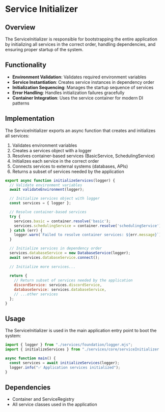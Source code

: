 # Service Initializer

## Overview
The ServiceInitializer is responsible for bootstrapping the entire application by initializing all services in the correct order, handling dependencies, and ensuring proper startup of the system.

## Functionality
- **Environment Validation**: Validates required environment variables
- **Service Instantiation**: Creates service instances in dependency order
- **Initialization Sequencing**: Manages the startup sequence of services
- **Error Handling**: Handles initialization failures gracefully
- **Container Integration**: Uses the service container for modern DI patterns

## Implementation
The ServiceInitializer exports an async function that creates and initializes all services:

1. Validates environment variables
2. Creates a services object with a logger
3. Resolves container-based services (BasicService, SchedulingService)
4. Initializes each service in the correct order
5. Connects services to external systems (databases, APIs)
6. Returns a subset of services needed by the application

```javascript
export async function initializeServices(logger) {
  // Validate environment variables
  await validateEnvironment(logger);

  // Initialize services object with logger
  const services = { logger };

  // Resolve container-based services
  try {
    services.basic = container.resolve('basic');
    services.schedulingService = container.resolve('schedulingService');
  } catch (err) {
    logger.warn(`Failed to resolve container services: ${err.message}`);
  }

  // Initialize services in dependency order
  services.databaseService = new DatabaseService(logger);
  await services.databaseService.connect();
  
  // Initialize more services...
  
  return {
    // Return subset of services needed by the application
    discordService: services.discordService,
    databaseService: services.databaseService,
    // ...other services
  };
}
```

## Usage
The ServiceInitializer is used in the main application entry point to boot the system:

```javascript
import { logger } from "./services/foundation/logger.mjs";
import { initializeServices } from "./services/core/serviceInitializer.mjs";

async function main() {
  const services = await initializeServices(logger);
  logger.info("✅ Application services initialized");
}
```

## Dependencies
- Container and ServiceRegistry
- All service classes used in the application